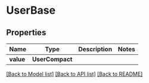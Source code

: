 # UserBase


## Properties
Name | Type | Description | Notes
------------ | ------------- | ------------- | -------------
**value** | **UserCompact** |  | 

[[Back to Model list]](../README.md#documentation-for-models) [[Back to API list]](../README.md#documentation-for-api-endpoints) [[Back to README]](../README.md)


